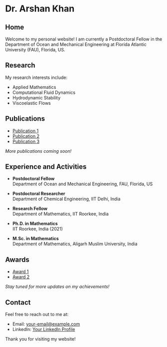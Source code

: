 # Dr. Arshan Khan

## Home
Welcome to my personal website! I am currently a Postdoctoral Fellow in the Department of Ocean and Mechanical Engineering at Florida Atlantic University (FAU), Florida, US. 

## Research
My research interests include:
- Applied Mathematics
- Computational Fluid Dynamics
- Hydrodynamic Stability
- Viscoelastic Flows

## Publications
- [Publication 1](#) 
- [Publication 2](#) 
- [Publication 3](#) 

*More publications coming soon!*

## Experience and Activities
- **Postdoctoral Fellow**  
  Department of Ocean and Mechanical Engineering, FAU, Florida, US

- **Postdoctoral Researcher**  
  Department of Chemical Engineering, IIT Delhi, India

- **Research Fellow**  
  Department of Mathematics, IIT Roorkee, India

- **Ph.D. in Mathematics**  
  IIT Roorkee, India (2021)

- **M.Sc. in Mathematics**  
  Department of Mathematics, Aligarh Muslim University, India

## Awards
- [Award 1](#)
- [Award 2](#)

*Stay tuned for more updates on my achievements!*

## Contact
Feel free to reach out to me at:
- Email: [your-email@example.com](mailto:your-email@example.com)
- LinkedIn: [Your LinkedIn Profile](#)

Thank you for visiting my website!
